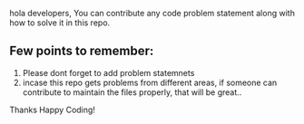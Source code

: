 hola developers,
You can contribute any code problem statement along with how to solve it in this repo.
## Few points to remember:
1) Please dont forget to add problem statemnets
2) incase this repo gets problems from different areas, if someone can contribute to maintain the files properly, that will be great..

Thanks
Happy Coding!
